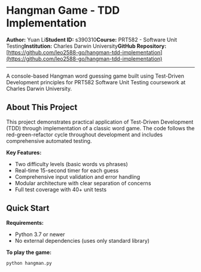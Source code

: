 # Hangman Game - TDD Implementation

**Author:** Yuan Li**Student ID:** s390310**Course:** PRT582 - Software Unit Testing**Institution:** Charles Darwin University**GitHub Repository:** [https://github.com/leo2588-go/hangman-tdd-implementation](https://github.com/leo2588-go/hangman-tdd-implementation)

---

A console-based Hangman word guessing game built using Test-Driven Development principles for PRT582 Software Unit Testing coursework at Charles Darwin University.


## About This Project

This project demonstrates practical application of Test-Driven Development (TDD) through implementation of a classic word game. The code follows the red-green-refactor cycle throughout development and includes comprehensive automated testing.

**Key Features:**
- Two difficulty levels (basic words vs phrases)
- Real-time 15-second timer for each guess
- Comprehensive input validation and error handling
- Modular architecture with clear separation of concerns
- Full test coverage with 40+ unit tests

## Quick Start

**Requirements:**
- Python 3.7 or newer
- No external dependencies (uses only standard library)

**To play the game:**
```bash
python hangman.py
